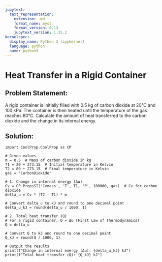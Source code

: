 ```yaml
---
jupytext:
  text_representation:
    extension: .md
    format_name: myst
    format_version: 0.13
    jupytext_version: 1.15.2
kernelspec:
  display_name: Python 3 (ipykernel)
  language: python
  name: python3
---
```


# Heat Transfer in a Rigid Container

## Problem Statement:
A rigid container is initially filled with 0.5 kg of carbon dioxide at 20°C and 100 kPa. 
The container is then heated until the temperature of the gas reaches 80°C. 
Calculate the amount of heat transferred to the carbon dioxide and the change in its internal energy.

## Solution:

```{code-cell} ipython3
import CoolProp.CoolProp as CP

# Given values
m = 0.5  # Mass of carbon dioxide in kg
T1 = 20 + 273.15  # Initial temperature in Kelvin
T2 = 80 + 273.15  # Final temperature in Kelvin
gas = 'CarbonDioxide'

# 1. Change in internal energy (Δu)
Cv = CP.PropsSI('Cvmass', 'T', T1, 'P', 100000, gas)  # Cv for carbon dioxide
delta_u = Cv * (T2 - T1) * m

# Convert delta_u to kJ and round to one decimal point
delta_u_kJ = round(delta_u / 1000, 1)

# 2. Total heat transfer (Q)
# For a rigid container, Q = Δu (First Law of Thermodynamics)
Q = delta_u

# Convert Q to kJ and round to one decimal point
Q_kJ = round(Q / 1000, 1)

# Output the results
print(f"Change in internal energy (Δu): {delta_u_kJ} kJ")
print(f"Total heat transfer (Q): {Q_kJ} kJ")
```
